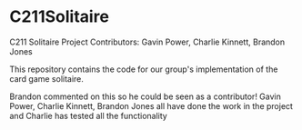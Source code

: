 # C211Solitaire
C211 Solitaire Project
Contributors: Gavin Power, Charlie Kinnett, Brandon Jones

This repository contains the code for our group's implementation of the card game solitaire.

Brandon commented on this so he could be seen as a contributor!
Gavin Power, Charlie Kinnett, Brandon Jones all have done the work in the project and Charlie has tested all the functionality 
